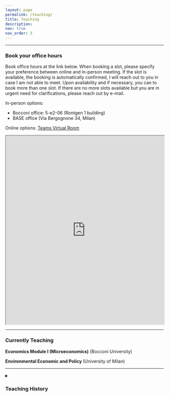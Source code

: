 ```yaml
---
layout: page
permalink: /teaching/
title: Teaching
description:
nav: true
nav_order: 3
---
```



---
### Book your office hours

Book office hours at the link below. When booking a slot, please specify your preference between online and in-person meeting. If the slot is available, the booking is automatically confirmed, I will reach out to you in case I am not able to meet. Upon availability and if necessary, you can to book more than one slot.
If there are no more slots available but you are in urgent need for clarifications, please reach out by e-mail.

In-person options:
- Bocconi office: 5-e2-06 (Rontgen 1 building)
- BASE office (Via Bergognone 34, Milan)

Online options: [Teams Virtual Room](https://teams.microsoft.com/l/meetup-join/19%3ameeting_OTY4NjZhMmMtNWVmOC00ZmE4LWExNzEtYmI2MjVmNWQ1ZmVk%40thread.v2/0?context=%7b%22Tid%22%3a%226bf3b57a-9fb4-47c2-9ada-51156518f52f%22%2c%22Oid%22%3a%22ee5dd981-717e-454e-8f18-99856c435a11%22%7d)

<!-- Google tag (gtag.js) -->
<script async src="https://www.googletagmanager.com/gtag/js?id=G-V4SJYKK7D6"></script>
<script>
  window.dataLayer = window.dataLayer || [];
  function gtag(){dataLayer.push(arguments);}
  gtag('js', new Date());

  gtag('config', 'G-V4SJYKK7D6');
</script>

<!-- div class="caption" style="font-size:32px;">
     <strong>Office Hours</strong>
</div>






<!-- Google Calendar Appointment Scheduling begin -->
<iframe src="https://calendar.google.com/calendar/appointments/schedules/AcZssZ2DdnOojU8vhqxk_Wg0h7x1CdJv3iidXQqHzLcDp7rz7JsKXqZFl2DXdGZ_34nPmqP4jHX3Tich?gv=true" style="border: 1" width="100%" height="600" frameborder="1"></iframe>
<!-- end Google Calendar Appointment Scheduling -->


---
### Currently Teaching
<strong>Economics Module I (Microeconomics)</strong> (Bocconi University)

<strong> Environmental Economic and Policy  </strong> (University of Milan)

---

<details>
<summary><h3>Teaching History</h3></summary>

<br>

<strong>Economics Module I (Microeconomics)</strong> ([Fall 2020-Spring 2026)](http://didattica.unibocconi.it/ts/tsn_anteprima.php?cod_ins=30065&anno=2021&ric_cdl=TR01&IdPag=6351)
- Role: In-class teaching activities
- Bocconi University (30065)
- Evaluations: [(2020-21)](https://jacopolunghi.github.io\assets\pdf\teaching\bocconi\2021-2022_30065_79335_4_ISem.pdf) [(2021-22)](https://jacopolunghi.github.io\assets\pdf\teaching\bocconi\2021-2022_30065_79335_4_ISem.pdf) [(2023-24)](https://jacopolunghi.github.io\assets\pdf\teaching\bocconi\2023-2024 teaching evaluation JL (30065).pdf) [(2024-25)](https://jacopolunghi.github.io\assets\pdf\teaching\bocconi\2024-2025 teaching evaluation JL (30065).pdf)


<strong>Econometrics </strong> ([Spring 2022)](https://didattica.unibocconi.it/ts/tsn_anteprima.php?cod_ins=30413&anno=2021&IdPag=6351)
- Role: In-class teaching activities (R + theory sessions)
- Bocconi University (30413)
- Evaluations: [(2021-22)](https://jacopolunghi.github.io\assets\pdf\teaching\bocconi\2021-2022_30413_79335_25_IISem.pdf)



<strong>Economics Module II (Macroeconomics) </strong> ([Spring 2020-Spring 2022)](https://didattica.unibocconi.it/ts/tsn_anteprima2006.php?IdPag=6067&anno=2015&cod_ins=30066)
- Role: In-class teaching activities
- Bocconi University (30066)

<strong>Empirical Methods for Economics (Intro to Econometrics) </strong> ([Fall 2023-Spring 2024)](https://didattica.unibocconi.eu/ts/tsn_anteprima.php?cod_ins=30284&anno=2023&IdPag=6936)
- Role: Office hours, grading
- Bocconi University (30284)

<strong>Macroeconomics and Economic Policy</strong> ([Spring 2019)](https://pcw.hhs.se/course/412)
- Role: In-class teaching activities
- Stockholm School of Economics (412)
- [Evaluations](https://jacopolunghi.github.io\assets\pdf\teaching\hhs\teacher_report_hhs.pdf)

</details>
